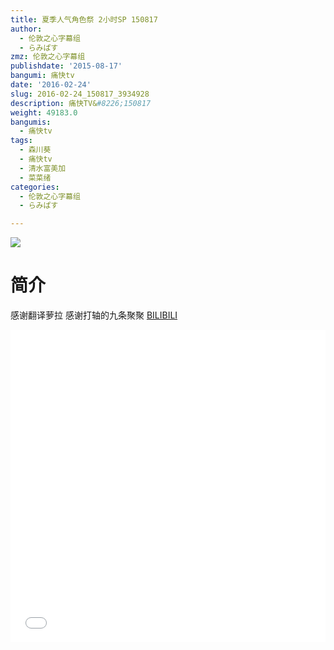 ```yaml
---
title: 夏季人气角色祭 2小时SP 150817
author:
  - 伦敦之心字幕组
  - らみぱす
zmz: 伦敦之心字幕组
publishdate: '2015-08-17'
bangumi: 痛快tv
date: '2016-02-24'
slug: 2016-02-24_150817_3934928
description: 痛快TV&#8226;150817
weight: 49183.0
bangumis:
  - 痛快tv
tags:
  - 森川葵
  - 痛快tv
  - 清水富美加
  - 菜菜绪
categories:
  - 伦敦之心字幕组
  - らみぱす

---
```

![](https://i.imgur.com/JNdvNYk.png)
# 简介  
 感谢翻译萝拉 感谢打轴的九条聚聚
  [BILIBILI](https://www.bilibili.com/video/av3934928/)

  <iframe src="//www.bilibili.com/html/html5player.html?cid=6335134&aid=3934928" width="100%" height="500" frameborder="0" allowfullscreen="allowfullscreen"></iframe>
